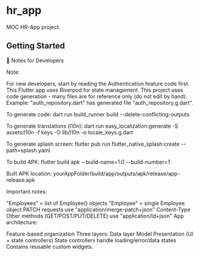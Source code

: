 # hr_app

MOC HR-App project.

## Getting Started
📝 Notes for Developers

Note:

For new developers, start by reading the Authentication feature code first.
This Flutter app uses Riverpod for state management.
This project uses code generation - many files are for reference only (do not edit by hand).
Example: "auth_repository.dart" has generated file "auth_repository.g.dart".

To generate code:
dart run build_runner build --delete-conflicting-outputs

To generate translations (l10n):
dart run easy_localization:generate -S assets/l10n -f keys -O lib/l10n -o locale_keys.g.dart

To generate splash screen:
flutter pub run flutter_native_splash:create --path=splash.yaml

To build APK:
flutter build apk --build-name=1.0 --build-number=1

Built APK location:
yourAppFolder/build/app/outputs/apk/release/app-release.apk

Important notes:

"Employees" = list of Employee() objects
"Employee" = single Employee object
PATCH requests use "application/merge-patch+json" Content-Type
Other methods (GET/POST/PUT/DELETE) use "application/ld+json"
App architecture:

Feature-based organization
Three layers:
Data layer
Model
Presentation (UI + state controllers)
State controllers handle loading/error/data states
Contains reusable custom widgets.